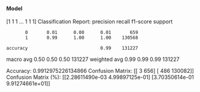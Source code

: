 #### Model
[1 1 1 ... 1 1 1]
Classification Report:
              precision    recall  f1-score   support

           0       0.01      0.00      0.01       659
           1       0.99      1.00      1.00    130568

    accuracy                           0.99    131227
   macro avg       0.50      0.50      0.50    131227
weighted avg       0.99      0.99      0.99    131227

Accuracy: 0.9912975226134866
Confusion Matrix:
[[     3    656]
 [   486 130082]]
Confusion Matrix (%):
[[2.28611490e-03 4.99897125e-01]
 [3.70350614e-01 9.91274661e+01]]
